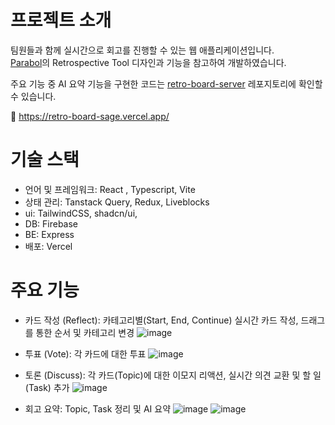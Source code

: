 # 프로젝트 소개
팀원들과 함께 실시간으로 회고를 진행할 수 있는 웹 애플리케이션입니다.  
[Parabol](https://www.parabol.co/)의 Retrospective Tool 디자인과 기능을 참고하여 개발하였습니다.

주요 기능 중 AI 요약 기능을 구현한 코드는 [retro-board-server](https://github.com/sykim0181/retro-board-server) 레포지토리에 확인할 수 있습니다. 

🔗 https://retro-board-sage.vercel.app/

# 기술 스택
- 언어 및 프레임워크: React , Typescript, Vite
- 상태 관리: Tanstack Query, Redux, Liveblocks
- ui: TailwindCSS, shadcn/ui, 
- DB: Firebase
- BE: Express
- 배포: Vercel

# 주요 기능
- 카드 작성 (Reflect): 카테고리별(Start, End, Continue) 실시간 카드 작성, 드래그를 통한 순서 및 카테고리 변경
 ![image](https://github.com/user-attachments/assets/de9b6e5c-c4cd-4ada-81e0-de779864744a)


- 투표 (Vote): 각 카드에 대한 투표
 ![image](https://github.com/user-attachments/assets/2a772118-992f-46fa-9e80-af2e1f555969)


 
- 토론 (Discuss): 각 카드(Topic)에 대한 이모지 리액션, 실시간 의견 교환 및 할 일(Task) 추가 
 ![image](https://github.com/user-attachments/assets/34c4c014-cf1c-45b8-bcdf-96573e7b5a73)

- 회고 요약: Topic, Task 정리 및 AI 요약
 ![image](https://github.com/user-attachments/assets/22c955f5-2611-40e6-8bc2-69b07e1e1d25)
 ![image](https://github.com/user-attachments/assets/5d6b1db2-3796-4922-a91a-04cd8a9ef552)

